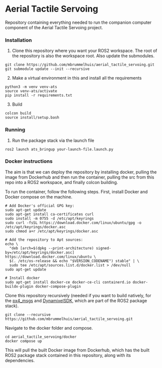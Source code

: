 # Aerial Tactile Servoing
Repository containing everything needed to run the companion computer component of the Aerial Tactile Servoing project.

### Installation
1. Clone this repository where you want your ROS2 workspace. The root of the repository is also the workspace root. Also update the submodules.
```
git clone https://github.com/mbrummelhuis/aerial_tactile_servoing.git
git submodule update --init --recursive
```
2. Make a virtual environment in this and install all the requirements
```
python3 -m venv venv-ats
source venv-ats/activate
pip install -r requirements.txt
```
3. Build
```
colcon build
source install/setup.bash
```

### Running
1. Run the package stack via the launch file
```
ros2 launch ats_bringup your-launch-file.launch.py
```

### Docker instructions
The aim is that we can deploy the repository by installing docker, pulling the image from Dockerhub and then run the container, pulling the src from this repo into a ROS2 workspace, and finally colcon building.

To run the container, follow the following steps. First, install Docker and Docker compose on the machine.
```
# Add Docker's official GPG key:
sudo apt-get update
sudo apt-get install ca-certificates curl
sudo install -m 0755 -d /etc/apt/keyrings
sudo curl -fsSL https://download.docker.com/linux/ubuntu/gpg -o /etc/apt/keyrings/docker.asc
sudo chmod a+r /etc/apt/keyrings/docker.asc

# Add the repository to Apt sources:
echo \
  "deb [arch=$(dpkg --print-architecture) signed-by=/etc/apt/keyrings/docker.asc] https://download.docker.com/linux/ubuntu \
  $(. /etc/os-release && echo "$VERSION_CODENAME") stable" | \
  sudo tee /etc/apt/sources.list.d/docker.list > /dev/null
sudo apt-get update

# Install docker
sudo apt-get install docker-ce docker-ce-cli containerd.io docker-buildx-plugin docker-compose-plugin
```
Clone this repository recursively (needed if you want to build natively, for the [px4_msgs](https://github.com/PX4/px4_msgs) and [DynamixelSDK](https://github.com/ROBOTIS-GIT/DynamixelSDK), which are part of the ROS2 package stack).
```
git clone --recursive https://github.com/mbrummelhuis/aerial_tactile_servoing.git
```
Navigate to the docker folder and compose.
```
cd aerial_tactile_servoing/docker
docker compose up
```
This will pull the built Docker image from Dockerhub, which has the built ROS2 package stack contained in this repository, along with its dependencies.